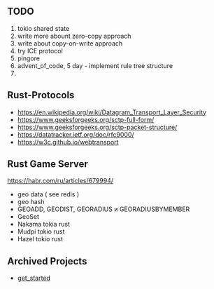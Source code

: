 
## TODO
1. tokio shared state
2. write more abount zero-copy approach
3. write about copy-on-write approach
4. try ICE protocol
5. pingore
6. advent_of_code, 5 day - implement rule tree structure
7. 

## Rust-Protocols

* https://en.wikipedia.org/wiki/Datagram_Transport_Layer_Security
* https://www.geeksforgeeks.org/sctp-full-form/
* https://www.geeksforgeeks.org/sctp-packet-structure/
* https://datatracker.ietf.org/doc/rfc9000/
* https://w3c.github.io/webtransport


## Rust Game Server

https://habr.com/ru/articles/679994/
* geo data ( see redis )
* geo hash
* GEOADD, GEODIST, GEORADIUS и GEORADIUSBYMEMBER
* GeoSet
* Nakama tokia rust
* Mudpi tokio rust
* Hazel tokio rust


## Archived Projects

* [get_started](./get_started)
